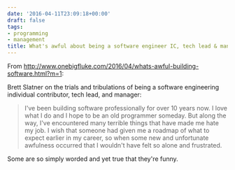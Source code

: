 ```yaml
---
date: '2016-04-11T23:09:18+00:00'
draft: false
tags:
- programming
- management
title: What's awful about being a software engineer IC, tech lead & manager
---
```


From http://www.onebigfluke.com/2016/04/whats-awful-building-software.html?m=1:

Brett Slatner on the trials and tribulations of being a software engineering individual contributor, tech lead, and manager:

>I've been building software professionally for over 10 years now. I love what I do and I hope to be an old programmer someday. But along the way, I've encountered many terrible things that have made me hate my job. I wish that someone had given me a roadmap of what to expect earlier in my career, so when some new and unfortunate awfulness occurred that I wouldn't have felt so alone and frustrated.

Some are so simply worded and yet true that they're funny.
